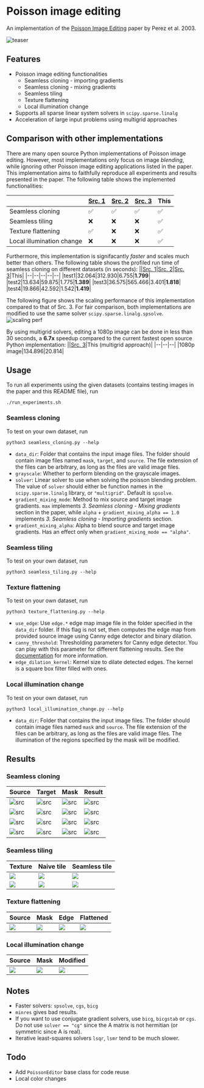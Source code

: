 # Poisson image editing

An implementation of the [Poisson Image Editing](https://dl.acm.org/doi/10.1145/882262.882269) paper by Perez et al. 2003.

![teaser](data/teaser.png)

## Features
- Poisson image editing functionalities
    - Seamless cloning - importing gradients
    - Seamless cloning - mixing gradients
    - Seamless tiling
    - Texture flattening
    - Local illumination change
- Supports all sparse linear system solvers in `scipy.sparse.linalg`
- Acceleration of large input problems using multigrid approaches

## Comparison with other implementations
There are many open source Python implementations of Poisson image editing. However, most implementations only focus on image *blending*, while ignoring other Poisson image editing applications listed in the paper. This implementation aims to faithfully reproduce all experiments and results presented in the paper. The following table shows the implemented functionalities:
   
||[Src. 1](https://github.com/rinsa318/poisson-image-editing)|[Src. 2](https://github.com/willemmanuel/poisson-image-editing)|[Src. 3](https://github.com/PPPW/poisson-image-editing)|This|
|--|--|--|--|--|
|Seamless cloning|✅|✅|✅|✅|
|Seamless tiling|❌|❌|❌|✅|
|Texture flattening|✅|❌|❌|✅|
|Local illumination change|❌|❌|❌|✅|

Furthermore, this implementation is signifacantly *faster* and scales much better than others. The following table shows the profiled run time of seamless cloning on different datasets (in seconds):
||[Src. 1](https://github.com/rinsa318/poisson-image-editing)|[Src. 2](https://github.com/willemmanuel/poisson-image-editing)|[Src. 3](https://github.com/PPPW/poisson-image-editing)|This|
|--|--|--|--|--|
|test1|32.064|312.930|6.755|**1.799**|
|test2|13.634|59.875|1.775|**1.389**|
|test3|36.575|565.466|3.401|**1.818**|
|test4|19.866|42.592|1.542|**1.419**|
   
The following figure shows the scaling performance of this implementation compared to that of Src. 3. For fair comparison, both implementations are modified to use the same solver `scipy.sparse.linalg.spsolve`.
![scaling perf](./data/scale_profiling.png)
   
By using multigrid solvers, editing a 1080p image can be done in less than 30 seconds, a **6.7x** speedup compared to the current fastest open source Python implementation: 
||[Src. 3](https://github.com/PPPW/poisson-image-editing)|This (multigrid approach)|
|--|--|--|
|1080p image|134.896|20.814|


## Usage

To run all experiments using the given datasets (contains testing images in the paper and this README file), run
```
./run_experiments.sh
```

### Seamless cloning
To test on your own dataset, run
```
python3 seamless_cloning.py --help
```

- `data_dir`: Folder that contains the input image files. The folder should contain image files named `mask`, `target`, and `source`. The file extension of the files can be arbitrary, as long as the files are valid image files.
- `grayscale`: Whether to perform blending on the grayscale images.
- `solver`: Linear solver to use when solving the poisson blending problem. The value of `solver` should either be function names in the `scipy.sparse.linalg` library, or `"multigrid"`. Default is `spsolve`. 
- `gradient_mixing_mode`: Method to mix source and target image gradients. `max` implements *3. Seamless cloning - Mixing gradients* section in the paper, while `alpha` + `gradient_mixing_alpha == 1.0` implements *3. Seamless cloning - Importing gradients* section. 
- `gradient_mixing_alpha`: Alpha to blend source and target image gradients. Has an effect only when `gradient_mixing_mode == "alpha"`. 

### Seamless tiling
To test on your own dataset, run
```
python3 seamless_tiling.py --help
```

### Texture flattening
To test on your own dataset, run
```
python3 texture_flattening.py --help
```
- `use_edge`: Use `edge.*` edge map image file in the folder specified in the `data_dir` folder. If this flag is not set, then computes the edge map from provided source image using Canny edge detector and binary dilation.
- `canny_threshold`: Thresholding parameters for Canny edge detector. You can play with this parameter for different flattening results. See the [documentation](https://docs.opencv.org/4.x/da/d22/tutorial_py_canny.html) for more information.
- `edge_dilation_kernel`: Kernel size to dilate detected edges. The kernel is a square box filter filled with ones.

### Local illumination change
To test on your own dataset, run
```
python3 local_illumination_change.py --help
```
- `data_dir`: Folder that contains the input image files. The folder should contain image files named `mask` and `source`. The file extension of the files can be arbitrary, as long as the files are valid image files. The illumination of the regions specified by the mask will be modified.

## Results
### Seamless cloning
|Source|Target|Mask|Result|
|--|--|--|--|
|![src](data/test1/source.png)|![src](data/test1/target.png)|![src](data/test1/mask.png)|![src](data/test1/result.png)|
|![src](data/test2/source.jpg)|![src](data/test2/target.jpg)|![src](data/test2/mask.jpg)|![src](data/test2/result.png)|
|![src](data/test3/source.png)|![src](data/test3/target.png)|![src](data/test3/mask.png)|![src](data/test3/result.png)|
|![src](data/test4/source.png)|![src](data/test4/target.png)|![src](data/test4/mask.png)|![src](data/test4/result.png)|

### Seamless tiling
|Texture|Naive tile|Seamless tile|
|--|--|--|
|![](data/texture2/texture.jpg)|![](data/texture2/orig_tile.png)|![](data/texture2/new_tile.png)|
|![](data/texture3/texture.jpg)|![](data/texture3/orig_tile.png)|![](data/texture3/new_tile.png)|

### Texture flattening
|Source|Mask|Edge|Flattened|
|--|--|--|--|
|![](data/test5/source.jpg)|![](./data/test5/mask.png)|![](data/test5/edge_canny.png)|![](data/test5/result.png)|

### Local illumination change
|Source|Mask|Modified|
|--|--|--|
|![](data/illum1/source.jpg)|![](./data/illum1/mask.jpg)|![](data/illum1/result.png)|

## Notes
- Faster solvers: `spsolve`, `cgs`, `bicg`
- `minres` gives bad results.
- If you want to use conjugate gradient solvers, use `bicg`, `bicgstab` or `cgs`. Do not use `solver == "cg"` since the A matrix is not hermitian (or symmetric since A is real).
- Iterative least-squares solvers `lsqr`, `lsmr` tend to be much slower.

## Todo
- Add `PoissonEditor` base class for code reuse
- Local color changes